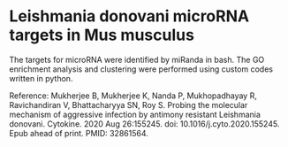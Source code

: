 # Leishmania donovani microRNA targets in Mus musculus 

The targets for microRNA were identified by miRanda in bash. The GO enrichment analysis and clustering were performed using custom codes written in python. 

Reference: Mukherjee B, Mukherjee K, Nanda P, Mukhopadhayay R, Ravichandiran V, Bhattacharyya SN, Roy S. Probing the molecular mechanism of aggressive infection by antimony resistant Leishmania donovani. Cytokine. 2020 Aug 26:155245. doi: 10.1016/j.cyto.2020.155245. Epub ahead of print. PMID: 32861564.

